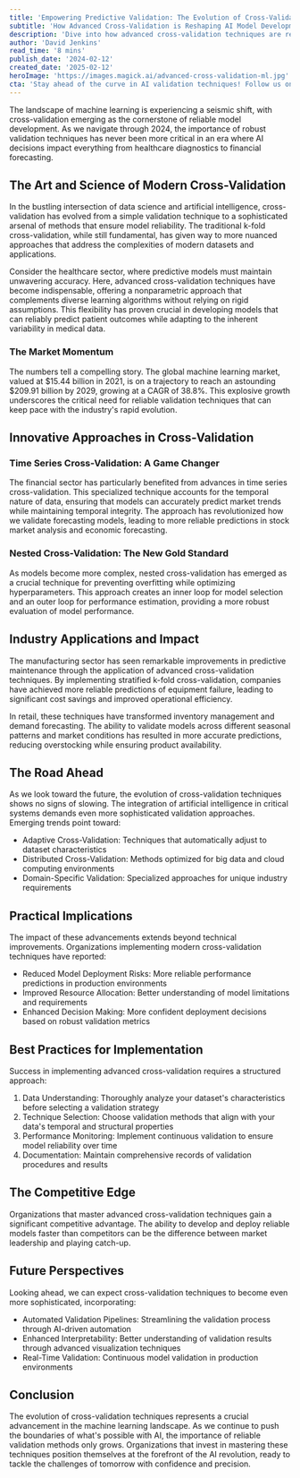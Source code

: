 ```yaml
---
title: 'Empowering Predictive Validation: The Evolution of Cross-Validation in Modern Machine Learning'
subtitle: 'How Advanced Cross-Validation is Reshaping AI Model Development'
description: 'Dive into how advanced cross-validation techniques are reshaping AI model development in 2024, enhancing predictive accuracy across industries such as healthcare, finance, and retail. Discover innovative approaches such as time series and nested cross-validation, and gain insights into their practical applications and future prospects.'
author: 'David Jenkins'
read_time: '8 mins'
publish_date: '2024-02-12'
created_date: '2025-02-12'
heroImage: 'https://images.magick.ai/advanced-cross-validation-ml.jpg'
cta: 'Stay ahead of the curve in AI validation techniques! Follow us on LinkedIn for regular insights into machine learning best practices and industry developments.'
---
```


The landscape of machine learning is experiencing a seismic shift, with cross-validation emerging as the cornerstone of reliable model development. As we navigate through 2024, the importance of robust validation techniques has never been more critical in an era where AI decisions impact everything from healthcare diagnostics to financial forecasting.

## The Art and Science of Modern Cross-Validation

In the bustling intersection of data science and artificial intelligence, cross-validation has evolved from a simple validation technique to a sophisticated arsenal of methods that ensure model reliability. The traditional k-fold cross-validation, while still fundamental, has given way to more nuanced approaches that address the complexities of modern datasets and applications.

Consider the healthcare sector, where predictive models must maintain unwavering accuracy. Here, advanced cross-validation techniques have become indispensable, offering a nonparametric approach that complements diverse learning algorithms without relying on rigid assumptions. This flexibility has proven crucial in developing models that can reliably predict patient outcomes while adapting to the inherent variability in medical data.

### The Market Momentum

The numbers tell a compelling story. The global machine learning market, valued at $15.44 billion in 2021, is on a trajectory to reach an astounding $209.91 billion by 2029, growing at a CAGR of 38.8%. This explosive growth underscores the critical need for reliable validation techniques that can keep pace with the industry's rapid evolution.

## Innovative Approaches in Cross-Validation

### Time Series Cross-Validation: A Game Changer

The financial sector has particularly benefited from advances in time series cross-validation. This specialized technique accounts for the temporal nature of data, ensuring that models can accurately predict market trends while maintaining temporal integrity. The approach has revolutionized how we validate forecasting models, leading to more reliable predictions in stock market analysis and economic forecasting.

### Nested Cross-Validation: The New Gold Standard

As models become more complex, nested cross-validation has emerged as a crucial technique for preventing overfitting while optimizing hyperparameters. This approach creates an inner loop for model selection and an outer loop for performance estimation, providing a more robust evaluation of model performance.

## Industry Applications and Impact

The manufacturing sector has seen remarkable improvements in predictive maintenance through the application of advanced cross-validation techniques. By implementing stratified k-fold cross-validation, companies have achieved more reliable predictions of equipment failure, leading to significant cost savings and improved operational efficiency.

In retail, these techniques have transformed inventory management and demand forecasting. The ability to validate models across different seasonal patterns and market conditions has resulted in more accurate predictions, reducing overstocking while ensuring product availability.

## The Road Ahead

As we look toward the future, the evolution of cross-validation techniques shows no signs of slowing. The integration of artificial intelligence in critical systems demands even more sophisticated validation approaches. Emerging trends point toward:

- Adaptive Cross-Validation: Techniques that automatically adjust to dataset characteristics
- Distributed Cross-Validation: Methods optimized for big data and cloud computing environments
- Domain-Specific Validation: Specialized approaches for unique industry requirements

## Practical Implications

The impact of these advancements extends beyond technical improvements. Organizations implementing modern cross-validation techniques have reported:

- Reduced Model Deployment Risks: More reliable performance predictions in production environments
- Improved Resource Allocation: Better understanding of model limitations and requirements
- Enhanced Decision Making: More confident deployment decisions based on robust validation metrics

## Best Practices for Implementation

Success in implementing advanced cross-validation requires a structured approach:

1. Data Understanding: Thoroughly analyze your dataset's characteristics before selecting a validation strategy
2. Technique Selection: Choose validation methods that align with your data's temporal and structural properties
3. Performance Monitoring: Implement continuous validation to ensure model reliability over time
4. Documentation: Maintain comprehensive records of validation procedures and results

## The Competitive Edge

Organizations that master advanced cross-validation techniques gain a significant competitive advantage. The ability to develop and deploy reliable models faster than competitors can be the difference between market leadership and playing catch-up.

## Future Perspectives

Looking ahead, we can expect cross-validation techniques to become even more sophisticated, incorporating:

- Automated Validation Pipelines: Streamlining the validation process through AI-driven automation
- Enhanced Interpretability: Better understanding of validation results through advanced visualization techniques
- Real-Time Validation: Continuous model validation in production environments

## Conclusion

The evolution of cross-validation techniques represents a crucial advancement in the machine learning landscape. As we continue to push the boundaries of what's possible with AI, the importance of reliable validation methods only grows. Organizations that invest in mastering these techniques position themselves at the forefront of the AI revolution, ready to tackle the challenges of tomorrow with confidence and precision.